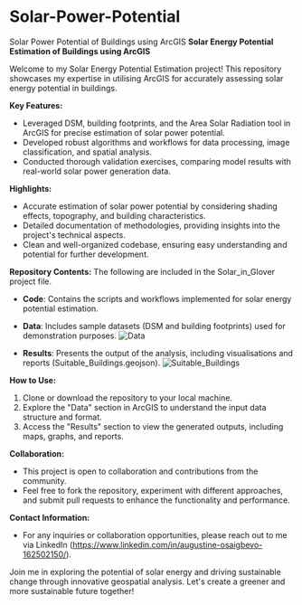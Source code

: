 # Solar-Power-Potential
Solar Power Potential of Buildings using ArcGIS
**Solar Energy Potential Estimation of Buildings using ArcGIS**

Welcome to my Solar Energy Potential Estimation project! This repository showcases my expertise in utilising ArcGIS for accurately assessing solar energy potential in buildings. 

**Key Features:**
- Leveraged DSM, building footprints, and the Area Solar Radiation tool in ArcGIS for precise estimation of solar power potential.
- Developed robust algorithms and workflows for data processing, image classification, and spatial analysis.
- Conducted thorough validation exercises, comparing model results with real-world solar power generation data.

**Highlights:**
- Accurate estimation of solar power potential by considering shading effects, topography, and building characteristics.
- Detailed documentation of methodologies, providing insights into the project's technical aspects.
- Clean and well-organized codebase, ensuring easy understanding and potential for further development.

**Repository Contents:**
The following are included in the Solar_in_Glover project file.
- **Code**: Contains the scripts and workflows implemented for solar energy potential estimation.
- **Data**: Includes sample datasets (DSM and building footprints) used for demonstration purposes.
![Data](https://github.com/austineaero/Solar-Power-Potential/assets/66695888/c5282c5e-43cf-4e5e-9b1c-03186ca86cdf)

- **Results**: Presents the output of the analysis, including visualisations and reports (Suitable_Buildings.geojson).
![Suitable_Buildings](https://github.com/austineaero/Solar-Power-Potential/assets/66695888/cce1b27d-723b-4afb-a74b-ac380a75df4d)

**How to Use:**
1. Clone or download the repository to your local machine.
2. Explore the "Data" section in ArcGIS to understand the input data structure and format.
3. Access the "Results" section to view the generated outputs, including maps, graphs, and reports.

**Collaboration:**
- This project is open to collaboration and contributions from the community.
- Feel free to fork the repository, experiment with different approaches, and submit pull requests to enhance the functionality and performance.

**Contact Information:**
- For any inquiries or collaboration opportunities, please reach out to me via LinkedIn (https://www.linkedin.com/in/augustine-osaigbevo-162502150/).

Join me in exploring the potential of solar energy and driving sustainable change through innovative geospatial analysis. Let's create a greener and more sustainable future together!
